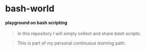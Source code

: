 # bash-world
#### playground on bash scripting

> In this repository I will simply collect and share _bash scripts_.

> This is part of my personal _continuous learning_ path.
